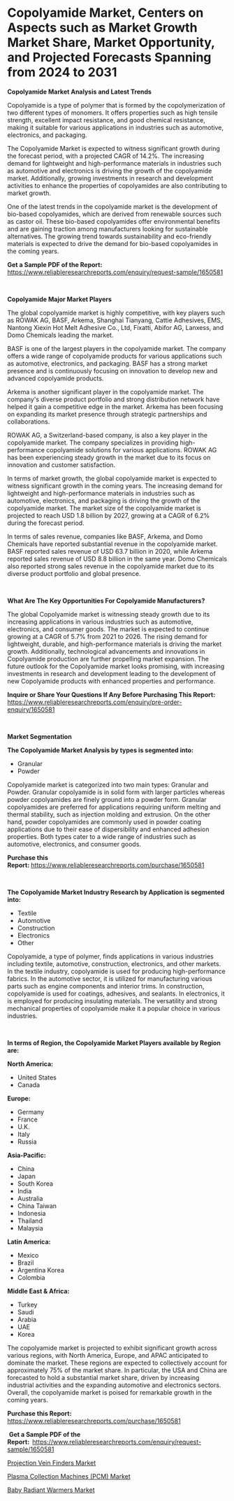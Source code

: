 <p><h1>Copolyamide Market, Centers on Aspects such as Market Growth Market Share, Market Opportunity, and Projected Forecasts Spanning from 2024 to 2031</h1></p><p><strong>Copolyamide Market Analysis and Latest Trends</strong></p>
<p><p>Copolyamide is a type of polymer that is formed by the copolymerization of two different types of monomers. It offers properties such as high tensile strength, excellent impact resistance, and good chemical resistance, making it suitable for various applications in industries such as automotive, electronics, and packaging.</p><p>The Copolyamide Market is expected to witness significant growth during the forecast period, with a projected CAGR of 14.2%. The increasing demand for lightweight and high-performance materials in industries such as automotive and electronics is driving the growth of the copolyamide market. Additionally, growing investments in research and development activities to enhance the properties of copolyamides are also contributing to market growth.</p><p>One of the latest trends in the copolyamide market is the development of bio-based copolyamides, which are derived from renewable sources such as castor oil. These bio-based copolyamides offer environmental benefits and are gaining traction among manufacturers looking for sustainable alternatives. The growing trend towards sustainability and eco-friendly materials is expected to drive the demand for bio-based copolyamides in the coming years.</p></p>
<p><strong>Get a Sample PDF of the Report:&nbsp;</strong> <a href="https://www.reliableresearchreports.com/enquiry/request-sample/1650581">https://www.reliableresearchreports.com/enquiry/request-sample/1650581</a></p>
<p>&nbsp;</p>
<p><strong>Copolyamide Major Market Players</strong></p>
<p><p>The global copolyamide market is highly competitive, with key players such as ROWAK AG, BASF, Arkema, Shanghai Tianyang, Cattie Adhesives, EMS, Nantong Xiexin Hot Melt Adhesive Co., Ltd, Fixatti, Abifor AG, Lanxess, and Domo Chemicals leading the market.</p><p>BASF is one of the largest players in the copolyamide market. The company offers a wide range of copolyamide products for various applications such as automotive, electronics, and packaging. BASF has a strong market presence and is continuously focusing on innovation to develop new and advanced copolyamide products.</p><p>Arkema is another significant player in the copolyamide market. The company's diverse product portfolio and strong distribution network have helped it gain a competitive edge in the market. Arkema has been focusing on expanding its market presence through strategic partnerships and collaborations.</p><p>ROWAK AG, a Switzerland-based company, is also a key player in the copolyamide market. The company specializes in providing high-performance copolyamide solutions for various applications. ROWAK AG has been experiencing steady growth in the market due to its focus on innovation and customer satisfaction.</p><p>In terms of market growth, the global copolyamide market is expected to witness significant growth in the coming years. The increasing demand for lightweight and high-performance materials in industries such as automotive, electronics, and packaging is driving the growth of the copolyamide market. The market size of the copolyamide market is projected to reach USD 1.8 billion by 2027, growing at a CAGR of 6.2% during the forecast period.</p><p>In terms of sales revenue, companies like BASF, Arkema, and Domo Chemicals have reported substantial revenue in the copolyamide market. BASF reported sales revenue of USD 63.7 billion in 2020, while Arkema reported sales revenue of USD 8.8 billion in the same year. Domo Chemicals also reported strong sales revenue in the copolyamide market due to its diverse product portfolio and global presence.</p></p>
<p>&nbsp;</p>
<p><strong>What Are The Key Opportunities For Copolyamide Manufacturers?</strong></p>
<p><p>The global Copolyamide market is witnessing steady growth due to its increasing applications in various industries such as automotive, electronics, and consumer goods. The market is expected to continue growing at a CAGR of 5.7% from 2021 to 2026. The rising demand for lightweight, durable, and high-performance materials is driving the market growth. Additionally, technological advancements and innovations in Copolyamide production are further propelling market expansion. The future outlook for the Copolyamide market looks promising, with increasing investments in research and development leading to the development of new Copolyamide products with enhanced properties and performance.</p></p>
<p><strong>Inquire or Share Your Questions If Any Before Purchasing This Report:</strong> <a href="https://www.reliableresearchreports.com/enquiry/pre-order-enquiry/1650581">https://www.reliableresearchreports.com/enquiry/pre-order-enquiry/1650581</a></p>
<p>&nbsp;</p>
<p><strong>Market Segmentation</strong></p>
<p><strong>The Copolyamide Market Analysis by types is segmented into:</strong></p>
<p><ul><li>Granular</li><li>Powder</li></ul></p>
<p><p>Copolyamide market is categorized into two main types: Granular and Powder. Granular copolyamide is in solid form with larger particles whereas powder copolyamides are finely ground into a powder form. Granular copolyamides are preferred for applications requiring uniform melting and thermal stability, such as injection molding and extrusion. On the other hand, powder copolyamides are commonly used in powder coating applications due to their ease of dispersibility and enhanced adhesion properties. Both types cater to a wide range of industries such as automotive, electronics, and consumer goods.</p></p>
<p><strong>Purchase this Report:&nbsp;</strong><a href="https://www.reliableresearchreports.com/purchase/1650581">https://www.reliableresearchreports.com/purchase/1650581</a></p>
<p>&nbsp;</p>
<p><strong>The Copolyamide Market Industry Research by Application is segmented into:</strong></p>
<p><ul><li>Textile</li><li>Automotive</li><li>Construction</li><li>Electronics</li><li>Other</li></ul></p>
<p><p>Copolyamide, a type of polymer, finds applications in various industries including textile, automotive, construction, electronics, and other markets. In the textile industry, copolyamide is used for producing high-performance fabrics. In the automotive sector, it is utilized for manufacturing various parts such as engine components and interior trims. In construction, copolyamide is used for coatings, adhesives, and sealants. In electronics, it is employed for producing insulating materials. The versatility and strong mechanical properties of copolyamide make it a popular choice in various industries.</p></p>
<p>&nbsp;</p>
<p><strong>In terms of Region, the Copolyamide Market Players available by Region are:</strong></p>
<p>
    <p> <strong> North America: </strong>
        <ul>
            <li>United States</li>
            <li>Canada</li>
        </ul>
        </p> 
    <p> <strong> Europe: </strong>
        <ul>
            <li>Germany</li>
            <li>France</li>
            <li>U.K.</li>
            <li>Italy</li>
            <li>Russia</li>
        </ul>
        </p> 
    <p> <strong> Asia-Pacific: </strong>
        <ul>
            <li>China</li>
            <li>Japan</li>
            <li>South Korea</li>
            <li>India</li>
            <li>Australia</li>
            <li>China Taiwan</li>
            <li>Indonesia</li>
            <li>Thailand</li>
            <li>Malaysia</li>
        </ul>
        </p> 
    <p> <strong> Latin America: </strong>
        <ul>
            <li>Mexico</li>
            <li>Brazil</li>
            <li>Argentina Korea</li>
            <li>Colombia</li>
        </ul>
        </p> 
    <p> <strong> Middle East & Africa: </strong>
        <ul>
            <li>Turkey</li>
            <li>Saudi</li>
            <li>Arabia</li>
            <li>UAE</li>
            <li>Korea</li>
        </ul>
    </p>
    </p>
<p><p>The copolyamide market is projected to exhibit significant growth across various regions, with North America, Europe, and APAC anticipated to dominate the market. These regions are expected to collectively account for approximately 75% of the market share. In particular, the USA and China are forecasted to hold a substantial market share, driven by increasing industrial activities and the expanding automotive and electronics sectors. Overall, the copolyamide market is poised for remarkable growth in the coming years.</p></p>
<p><strong>Purchase this Report: </strong><a href="https://www.reliableresearchreports.com/purchase/1650581">https://www.reliableresearchreports.com/purchase/1650581</a></p>
<p>&nbsp;<strong>Get a Sample PDF of the Report:&nbsp;&nbsp;</strong><a href="https://www.reliableresearchreports.com/enquiry/request-sample/1650581">https://www.reliableresearchreports.com/enquiry/request-sample/1650581</a></p>
<p><strong></strong></p>
<p><p><a href="https://view.publitas.com/reportprime-1/projection-vein-finders-market-size-growth-and-forecast-from-2023-2030/">Projection Vein Finders Market</a></p><p><a href="https://view.publitas.com/reportprime-1/plasma-collection-machines-pcm-market-size-growing-and-forecasted-for-period-from-2023-2030-and-provides-complete-market-analysis-of-this-market/">Plasma Collection Machines (PCM) Market</a></p><p><a href="https://view.publitas.com/reportprime-1/baby-radiant-warmers-market-research-report-provides-thorough-industry-overview-which-offers-an-in-depth-analysis-of-product-trends-and-new-market-divisions/">Baby Radiant Warmers Market</a></p></p>